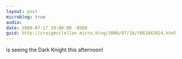```yaml
---
layout: post
microblog: true
audio: 
date: 2008-07-17 19:00:00 -0500
guid: http://craigmcclellan.micro.blog/2008/07/18/t862042824.html
---
```

is seeing the Dark Knight this afternoon!
